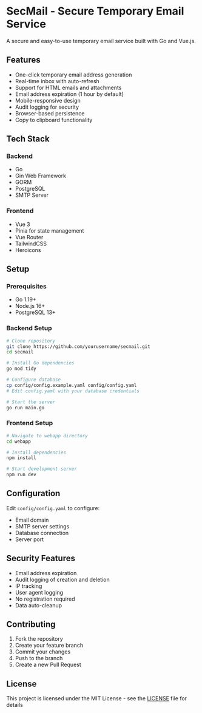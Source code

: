 # SecMail - Secure Temporary Email Service

A secure and easy-to-use temporary email service built with Go and Vue.js.

## Features

- One-click temporary email address generation
- Real-time inbox with auto-refresh
- Support for HTML emails and attachments
- Email address expiration (1 hour by default)
- Mobile-responsive design
- Audit logging for security
- Browser-based persistence
- Copy to clipboard functionality

## Tech Stack

### Backend
- Go
- Gin Web Framework
- GORM
- PostgreSQL
- SMTP Server

### Frontend
- Vue 3
- Pinia for state management
- Vue Router
- TailwindCSS
- Heroicons

## Setup

### Prerequisites
- Go 1.19+
- Node.js 16+
- PostgreSQL 13+

### Backend Setup
```bash
# Clone repository
git clone https://github.com/yourusername/secmail.git
cd secmail

# Install Go dependencies
go mod tidy

# Configure database
cp config/config.example.yaml config/config.yaml
# Edit config.yaml with your database credentials

# Start the server
go run main.go
```

### Frontend Setup
```bash
# Navigate to webapp directory
cd webapp

# Install dependencies
npm install

# Start development server
npm run dev
```

## Configuration

Edit `config/config.yaml` to configure:
- Email domain
- SMTP server settings
- Database connection
- Server port

## Security Features

- Email address expiration
- Audit logging of creation and deletion
- IP tracking
- User agent logging
- No registration required
- Data auto-cleanup

## Contributing

1. Fork the repository
2. Create your feature branch
3. Commit your changes
4. Push to the branch
5. Create a new Pull Request

## License

This project is licensed under the MIT License - see the [LICENSE](LICENSE) file for details
